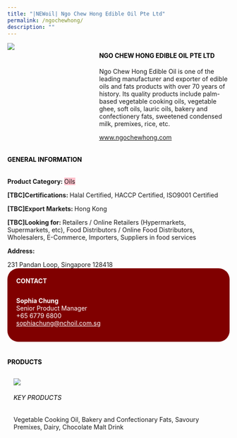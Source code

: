 ```yaml
---
title: "|NEWoil| Ngo Chew Hong Edible Oil Pte Ltd"
permalink: /ngochewhong/
description: ""
---
```

<head>
	<div class="flex-paragraph">
		<!--hi there! this is a comment and will provide you with instructional guides-->
		<!--insert booth number here!-->
		<p style="text-transform: uppercase"></p></div>
			<div class="flex-container" style="display: flex; flex-wrap: wrap;">
				<!--insert DOWNLOAD link of company logo between the " marks!-->
			<div class="card sgds" style="flex: 1 1 40%; display: block;"><img src="https://doc-0s-3s-docs.googleusercontent.com/docs/securesc/69isnljd6u5lkd2esi0uo09d7a1dfqf2/i6f9ev6cj7hprvkl8fus03lgorrhe0vd/1676208225000/12105796777324072886/12105796777324072886/1hbidrFr4Z2oh5xVv6KWGyoteKd7PHd2J?e=download&ax=AB85Z1B7T5wDTkYRT2IbRw27HSRXKiXfueFpyrEmvWvh4xEwAdgHTKAW1uDMYBx8QDgbJBqgi4zSaiiScVAm7mRdlNoqgzq9qeStJsXVyDC-tHVANbvusEZSteQphg-ZN3Xd04nna_UWQVezqFZblm--_PvlQuDsORumfnYXENShSk9Rae2GZRjYKhugTuTe-uBcf2UyxxWhbmHJKygziOpEdXEMXyIIhllvBUQal8y8MzqaazXKq8XY8Yi9QUw3wdS8Cp7rd4JsAVG1ofLBE4HjJ21EzK9rsCHb4C6uximpQtc-eYjslPa5Bs1XjL6kM-zamSWXM0ZRR_yi-CSMBa0-iPvUbg2414iPb1FrlMpB2HqMcHdPWqkYTh_qlJfci2Azld43WiYliyfO4j42Kqg5CojQmnI3GU3zK9hR665_cvwvGAoikV1dxzfoC16zg3wFXDmCViFJEdxrCgftaRQHJWeZyjl_ZL8oAnDsLB2kp6bZLefQTiSKaYqoKbRreqBRqgSGbbmHSLj9WBUBLLqn4TYh1PFc4jE_heq73b4Gy8ynkaY3hmzeMjFdua5wULLytzk1IE0UcKLOpecgs1Uu_RbzjiQHCYPnwAlhnQ4w2P1UFyMagoadnGvbz_imeefFNdFxflGDdqoJ6NbcV0mHmyUEtWMgy3s5toMRpFSHJ55w_Hi08sYj8PHeokik4TrJopxLXBHJACJfX0kW4XFM_s7GWSKDAKpLd3XIQJQcyfxh9P_Fa6GhUl2Yi-gjQk4GlIG_AcixP-5ExSz80qGSnmAS0k5dN0Ox_Ql2yiDA_rGrBMuR7re0_Xcz3Ps2dawBtu-CHBc6zJMuhkbIDftuZ4XfR26-MJddsbANdAROUEkruALQOw2RWxKWX5b7QU8YhpH2uN5gwRlzyqmTPEX86EMs5cqw915ivyk&uuid=5c949ec0-6939-4c09-b357-ab0a7710e919&authuser=0"></div>
	<div class="card-sgds" style="flex: 1 1 58%; display: block; margin-left: 3px">
		<h4 style="text-transform: uppercase; color: black;"><!--insert the exhibitor's name between the <b> tags here--><b>Ngo Chew Hong Edible Oil Pte Ltd</b></h4><!--insert the exhibitor's description between the <p> tags here-->
		<p>Ngo Chew Hong Edible Oil is one of the leading manufacturer and
exporter of edible oils and fats products with over 70 years of
history. Its quality products include palm-based vegetable cooking
oils, vegetable ghee, soft oils, lauric oils, bakery and confectionery
fats, sweetened condensed milk, premixes, rice, etc.</p>
		<!--insert the exhibitor's website link, making sure there is "https:// www." present please. make sure the entire https link goes in between the " marks-->
		<p><a href="www.ngochewhong.com" target="_blank"><!--insert the www website link here (no need for https)-->www.ngochewhong.com</a></p>
	</div>
</div>
</head>

<body>
	<h4 style="text-transform: uppercase; color: black;"><b>General Information</b></h4>
		<div class="flex-container" style="display: flex; flex-wrap: wrap;">
			<div class="card sgds" style="flex: 1 1 65%; display: block; align-self: stretch">
			<div class="flex-paragraph">
			<p><b>Product Category: </b><span style=" background-color: pink; border-radius: 10 px;"><!--insert the exhibitor's pdt cat between the <p> tags here-->Oils</span></p> 
				<p><b>[TBC]Certifications: </b><!--insert all the exhibitor's certifications between the </b> and </p> here-->Halal Certified, HACCP Certified, ISO9001 Certified</p>
			<p><b>[TBC]Export Markets: </b><!--insert all the exhibitor's export markets between the </b> and </p> here-->Hong Kong</p>
			<p style="margin-bottom: 10px;"><b>[TBC]Looking for: </b><!--insert all the exhibitor's potential business partners between the </b> and </p> here-->Retailers / Online Retailers (Hypermarkets, Supermarkets, etc), Food Distributors / Online Food Distributors, Wholesalers, E-Commerce, Importers, Suppliers in food services</p><p><b>Address: </b><!--insert all the exhibitor's address the </b> and </p> here--></p> 231 Pandan Loop, Singapore 128418
			</div>
		</div>
		<div class="card sgds" style="flex: 1 1 35%; padding: 10px; display: block; background-color: maroon; border-radius: 25px; align-self: center;">
		<h4 style="color: white; margin-top: 10px; margin-left: 10px;">CONTACT</h4>
		<div class="flex-paragraph">
			<!--replace with exhibitor's: -->
			<p style="padding: 10px; color: white;"><b><!-- POC name-->Sophia Chung</b><br><!-- designation-->Senior Product Manager<br><!--contact number-->+65 6779 6800<br><!-- for linking purposes, insert their email after "mailto:"...--><a href="mailto:sophiachung@nchoil.com.sg" style="color: white;"><!--...and also include the display email before </a> here-->sophiachung@nchoil.com.sg</a></p>
		</div>
			</div>
		</div>
	<br>
		<h4 style="text-transform: uppercase; color: black;"><b>products</b></h4>
<div style="display: flex; flex-wrap: wrap;">
  <div class="card sgds" style="flex: 1 1 47%; margin: 10px; display: block;"><!--insert the exhibitor's DOWNLOAD image for product between the " marks here-->
	<div class="flex-image" style="display: block;"><img src="https://doc-0o-3s-docs.googleusercontent.com/docs/securesc/69isnljd6u5lkd2esi0uo09d7a1dfqf2/ccsb1k77poc2qc5p6ihjgo4hr4aeve1b/1676208225000/12105796777324072886/12105796777324072886/1HzltkqoX7KTVDWuG1MtWWqVRQ5FmACsI?e=download&ax=AB85Z1BnOqKGxfK3P4mQlowjps0YSVzsGIjIDraPjK1NTnD1AF8d9itntBVrhPTIjx0A-f-io1NSa5_D4Y4Oo1BAeRZXb566w9yXrUkAVSe00dC1NkhgT4kx-mXGWyylTYEwfhLv67H7812TQHerI0rTZjDuZ1_BSP3GQrGpTAISn_dmIWln9OFARHr5ulqPdR6mxSJGwktQ7T_f_XIf4Tz34DYseB9iCRWuyqrEUwL9l0Hj8jc-BmkUxYtk41r_EuVVUTbOfd9krIkxik9xnv--w6XuBOYFEFPSPXyn6mosI_MR9o-50v9pAOlmcAwUt0XMXCUv9xQuFolrifi-4ia7mGJDcQO7axaeXMU7w0U4rPQw59y2LptYoLy75ME9X19HEbGXxDyNmlJyxZFk_OihBeHtkTobBqSkgMm3tWgxTQgfmTap27Z37Nl2MDdI27IU2od4WkR4Wjf7pJJW0log005yvF_hua0qoRU8iuflEBkFuGyaEtghRTNMJoxq81kmFIi04ZUPqaHIAh05yXSiVR1wRvB8ECz8WH4GCQBs-0TWhY69zeauSC4pJrDis1OdKZ1Ca_pu7hphnVFMO7MyhaAeEhdJGBwKPwSRsDOqTmQvd0ddxf3YFx0sNdewPZR8UC0LhbKLmUn6SE7ud8d-OB5p6I2yRVO6h7uUMTM3AJ52rGQTISrANqHp134ucWKuRCEknjfeRfD8-yLVr17W3MPK6nkZgg-O-e7rbGHfxf3rmDC_sObIoZAy2Wqr1fXPK0yLj4PpGhAihEuxR6OZC8zkQTmBjicsEEzGq8cHiutfoazbwGvIba354g_m-2oOrpD1a87ySiOkY0jLIysttHED-40bgK9d--oWodoE5CPiEGlu8cI3QYBxLS6uJCEloPKdIkuHe8hE6KF4mnPIKhKPdBENDdTeBW0&uuid=812e518d-5876-4ebc-9716-278549672d20&authuser=0"></div>
	<div class="flex-paragraph">
		<h6 style="text-transform: uppercase; color: black;"><!--insert product name before </h6> and product description after <p>-->Key Products</h6>
Vegetable Cooking Oil, Bakery and Confectionary Fats, Savoury
Premixes, Dairy, Chocolate Malt Drink


</p></div>